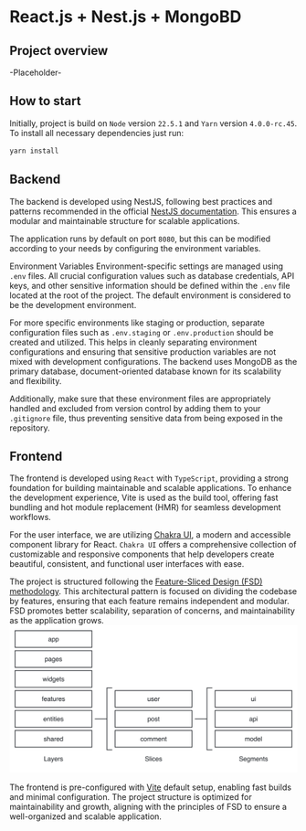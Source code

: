 # React.js + Nest.js + MongoBD

## Project overview
-Placeholder-

## How to start
Initially, project is build on `Node` version `22.5.1` and `Yarn` version `4.0.0-rc.45`.
To install all necessary dependencies just run:
```bash
yarn install
```

## Backend
The backend is developed using NestJS, following best practices and patterns recommended in the official [NestJS documentation](https://docs.nestjs.com). This ensures a modular and maintainable structure for scalable applications.

The application runs by default on port `8080`, but this can be modified according to your needs by configuring the environment variables.

Environment Variables
Environment-specific settings are managed using `.env` files. All crucial configuration values such as database credentials, API keys, and other sensitive information should be defined within the `.env` file located at the root of the project. The default environment is considered to be the development environment.

For more specific environments like staging or production, separate configuration files such as `.env.staging` or `.env.production` should be created and utilized. This helps in cleanly separating environment configurations and ensuring that sensitive production variables are not mixed with development configurations. The backend uses MongoDB as the primary database, document-oriented database known for its scalability and flexibility.

Additionally, make sure that these environment files are appropriately handled and excluded from version control by adding them to your `.gitignore` file, thus preventing sensitive data from being exposed in the repository.

## Frontend
The frontend is developed using `React` with `TypeScript`, providing a strong foundation for building maintainable and scalable applications. To enhance the development experience, Vite is used as the build tool, offering fast bundling and hot module replacement (HMR) for seamless development workflows.

For the user interface, we are utilizing [Chakra UI](https://v2.chakra-ui.com/docs/components), a modern and accessible component library for React. `Chakra UI` offers a comprehensive collection of customizable and responsive components that help developers create beautiful, consistent, and functional user interfaces with ease.

The project is structured following the [Feature-Sliced Design (FSD) methodology](https://feature-sliced.design/docs/get-started/overview). This architectural pattern is focused on dividing the codebase by features, ensuring that each feature remains independent and modular. FSD promotes better scalability, separation of concerns, and maintainability as the application grows.
<picture>
  <source srcset="assets/fsd/dark.png" media="(prefers-color-scheme: dark)">
  <source srcset="assets/fsd/light.png" media="(prefers-color-scheme: light)">
  <img src="assets/fsd/light.png" alt="Feature-Sliced Design architecture">
</picture>

The frontend is pre-configured with [Vite](https://vite.dev) default setup, enabling fast builds and minimal configuration. The project structure is optimized for maintainability and growth, aligning with the principles of FSD to ensure a well-organized and scalable application.